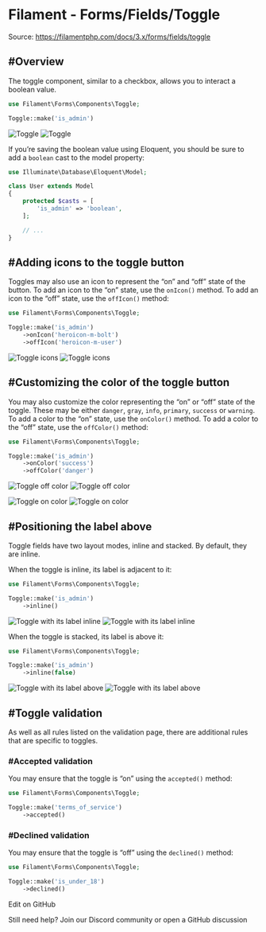 # Filament - Forms/Fields/Toggle

Source: https://filamentphp.com/docs/3.x/forms/fields/toggle

#Overview
---------

The toggle component, similar to a checkbox, allows you to interact a boolean value.

```php
use Filament\Forms\Components\Toggle;

Toggle::make('is_admin')

```
![Toggle](/docs/3.x/images/light/forms/fields/toggle/simple.jpg) ![Toggle](/docs/3.x/images/dark/forms/fields/toggle/simple.jpg)

If you’re saving the boolean value using Eloquent, you should be sure to add a `boolean` cast to the model property:

```php
use Illuminate\Database\Eloquent\Model;

class User extends Model
{
    protected $casts = [
        'is_admin' => 'boolean',
    ];

    // ...
}

```
#Adding icons to the toggle button
----------------------------------

Toggles may also use an icon to represent the “on” and “off” state of the button. To add an icon to the “on” state, use the `onIcon()` method. To add an icon to the “off” state, use the `offIcon()` method:

```php
use Filament\Forms\Components\Toggle;

Toggle::make('is_admin')
    ->onIcon('heroicon-m-bolt')
    ->offIcon('heroicon-m-user')

```
![Toggle icons](/docs/3.x/images/light/forms/fields/toggle/icons.jpg) ![Toggle icons](/docs/3.x/images/dark/forms/fields/toggle/icons.jpg)

#Customizing the color of the toggle button
-------------------------------------------

You may also customize the color representing the “on” or “off” state of the toggle. These may be either `danger`, `gray`, `info`, `primary`, `success` or `warning`. To add a color to the “on” state, use the `onColor()` method. To add a color to the “off” state, use the `offColor()` method:

```php
use Filament\Forms\Components\Toggle;

Toggle::make('is_admin')
    ->onColor('success')
    ->offColor('danger')

```
![Toggle off color](/docs/3.x/images/light/forms/fields/toggle/off-color.jpg) ![Toggle off color](/docs/3.x/images/dark/forms/fields/toggle/off-color.jpg)

![Toggle on color](/docs/3.x/images/light/forms/fields/toggle/on-color.jpg) ![Toggle on color](/docs/3.x/images/dark/forms/fields/toggle/on-color.jpg)

#Positioning the label above
----------------------------

Toggle fields have two layout modes, inline and stacked. By default, they are inline.

When the toggle is inline, its label is adjacent to it:

```php
use Filament\Forms\Components\Toggle;

Toggle::make('is_admin')
    ->inline()

```
![Toggle with its label inline](/docs/3.x/images/light/forms/fields/toggle/inline.jpg) ![Toggle with its label inline](/docs/3.x/images/dark/forms/fields/toggle/inline.jpg)

When the toggle is stacked, its label is above it:

```php
use Filament\Forms\Components\Toggle;

Toggle::make('is_admin')
    ->inline(false)

```
![Toggle with its label above](/docs/3.x/images/light/forms/fields/toggle/not-inline.jpg) ![Toggle with its label above](/docs/3.x/images/dark/forms/fields/toggle/not-inline.jpg)

#Toggle validation
------------------

As well as all rules listed on the validation page, there are additional rules that are specific to toggles.

### #Accepted validation

You may ensure that the toggle is “on” using the `accepted()` method:

```php
use Filament\Forms\Components\Toggle;

Toggle::make('terms_of_service')
    ->accepted()

```
### #Declined validation

You may ensure that the toggle is “off” using the `declined()` method:

```php
use Filament\Forms\Components\Toggle;

Toggle::make('is_under_18')
    ->declined()

```
Edit on GitHub

Still need help? Join our Discord community or open a GitHub discussion